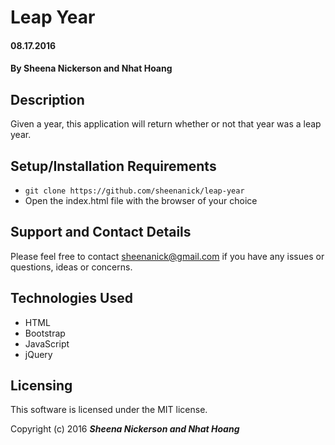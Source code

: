 # Leap Year

#### 08.17.2016

#### By Sheena Nickerson and Nhat Hoang

## Description

Given a year, this application will return whether or not that year was a leap year.

## Setup/Installation Requirements

* `git clone https://github.com/sheenanick/leap-year`
* Open the index.html file with the browser of your choice

## Support and Contact Details

Please feel free to contact sheenanick@gmail.com if you have any issues or questions, ideas or concerns.

## Technologies Used

* HTML
* Bootstrap
* JavaScript
* jQuery

## Licensing

This software is licensed under the MIT license.

Copyright (c) 2016 **_Sheena Nickerson and Nhat Hoang_**
